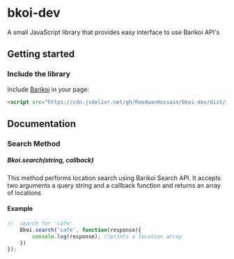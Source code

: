 # bkoi-dev

A small JavaScript library that provides easy interface to use Barikoi API's

## Getting started

### Include the library

Include [Barikoi](barikoi.js) in your page:  
```html
<script src="https://cdn.jsdelivr.net/gh/ReedwanHossain/bkoi-dev/dist/index.js"></script>
```

## Documentation
### Search Method
##### Bkoi.search(string, callback)
This method performs location search using Barikoi Search API. It accepts two arguments
a query string and a callback function and returns an array of locations 
#### Example
```js
//  search for 'cafe'
 	Bkoi.search('cafe', function(response){
 		console.log(response); //prints a location array 
 	})
});